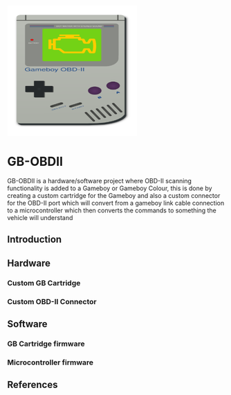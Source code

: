 <img src="https://raw.githubusercontent.com/blitztide/GB-OBDII/master/gameboy.png" width="300" height="300">

# GB-OBDII

GB-OBDII is a hardware/software project where OBD-II scanning functionality is added to a Gameboy or Gameboy Colour, this is done by creating a custom cartridge for the Gameboy and also a custom connector for the OBD-II port which will convert from a gameboy link cable connection to a microcontroller which then converts the commands to something the vehicle will understand

## Introduction

## Hardware

### Custom GB Cartridge

### Custom OBD-II Connector

## Software

### GB Cartridge firmware

### Microcontroller firmware

## References
